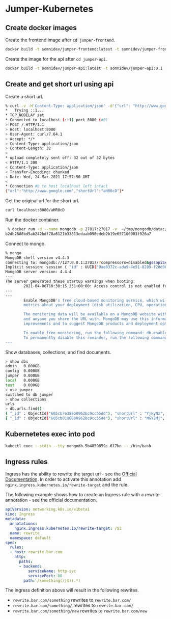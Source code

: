 # Jumper-Kubernetes

## Create docker images

Create the frontend image after `cd jumper-frontend`.

```bash
docker build -t somnidev/jumper-frontend:latest -t somnidev/jumper-frontend:0.1 -f Dockerfile .
```

Create the image for the api after `cd jumper-api`.

```bash
docker build -t somnidev/jumper-api:latest -t somnidev/jumper-api:0.1 -f Dockerfile .
```

## Create and get short url using api

Create a short url.

```bash
% curl -v -H'Content-Type: application/json' -d'{"url": "http://www.google.com"}' http://localhost:8080/
*   Trying ::1...
* TCP_NODELAY set
* Connected to localhost (::1) port 8080 (#0)
> POST / HTTP/1.1
> Host: localhost:8080
> User-Agent: curl/7.64.1
> Accept: */*
> Content-Type: application/json
> Content-Length: 32
> 
* upload completely sent off: 32 out of 32 bytes
< HTTP/1.1 200 
< Content-Type: application/json
< Transfer-Encoding: chunked
< Date: Wed, 24 Mar 2021 17:57:50 GMT
< 
* Connection #0 to host localhost left intact
{"url":"http://www.google.com","shortUrl":"aHR0cD"}*
```

Get the original url for the short url.

```bash
curl localhost:8080/aHR0cD
```

Run the docker container.

```bash
 % docker run -d --name mongodb -p 27017:27017 -v  ~/tmp/mongodb/data:/data/db mongo
b2db2808bd5ab242bdf78a6121b33813edaab090edeb2b19e657100983f926a7
```

Connect to mongo.

```bash
% mongo
MongoDB shell version v4.4.3
connecting to: mongodb://127.0.0.1:27017/?compressors=disabled&gssapiServiceName=mongodb
Implicit session: session { "id" : UUID("9ae8372c-ada9-4e51-8289-f28d983c881d") }
MongoDB server version: 4.4.4
---
The server generated these startup warnings when booting: 
        2021-04-06T10:30:15.251+00:00: Access control is not enabled for the database. Read and write access to data and configuration is unrestricted
---
---
        Enable MongoDB's free cloud-based monitoring service, which will then receive and display
        metrics about your deployment (disk utilization, CPU, operation statistics, etc).

        The monitoring data will be available on a MongoDB website with a unique URL accessible to you
        and anyone you share the URL with. MongoDB may use this information to make product
        improvements and to suggest MongoDB products and deployment options to you.

        To enable free monitoring, run the following command: db.enableFreeMonitoring()
        To permanently disable this reminder, run the following command: db.disableFreeMonitoring()
---
```

Show databases, collections, and find documents.

```bash
> show dbs
admin   0.000GB
config  0.000GB
jumper  0.000GB
local   0.000GB
test    0.000GB
> use jumper
switched to db jumper
> show collections
urls
> db.urls.find()
{ "_id" : ObjectId("605cb7e386b0962bc9cc55dd"), "shortUrl" : "YjkyNz", "originalUrl" : "http://www.google.com", "_class" : "io.jumper.backend.model.ShortUrl" }
{ "_id" : ObjectId("605cb81086b0962bc9cc55de"), "shortUrl" : "MGY2Mj", "originalUrl" : "http://www.google.com", "_class" : "io.jumper.backend.model.ShortUrl" }
```

## Kubernetetes exec into pod

```bash
kubectl exec --stdin --tty mongodb-5b4859859c-6l7kn -- /bin/bash
```

## Ingress rules

Ingress has the ability to rewrite the target uri - see the [Official Documentation](https://kubernetes.github.io/ingress-nginx/examples/rewrite/#rewrite-target). In order to activate this annotation add `nginx.ingress.kubernetes.io/rewrite-target` and the rule.

The following example shows how to create an Ingress rule with a rewrite annotation - see the official documentation.

```yaml
apiVersion: networking.k8s.io/v1beta1
kind: Ingress
metadata:
  annotations:
    nginx.ingress.kubernetes.io/rewrite-target: /$2
  name: rewrite
  namespace: default
spec:
  rules:
  - host: rewrite.bar.com
    http:
      paths:
      - backend:
          serviceName: http-svc
          servicePort: 80
        path: /something(/|$)(.*)
```

The ingress definition above will result in the following rewrites.

- `rewrite.bar.com/something` rewrites to `rewrite.bar.com/`
- `rewrite.bar.com/something/` rewrites to `rewrite.bar.com/`
- `rewrite.bar.com/something/new` rewrites to `rewrite.bar.com/new`
  